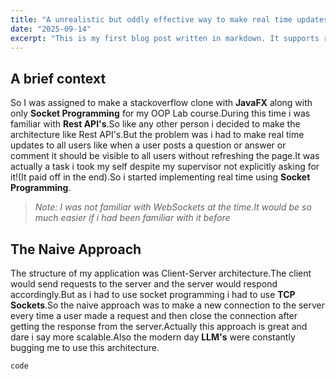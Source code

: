 ```yaml
---
title: "A unrealistic but oddly effective way to make real time updates to all users"
date: "2025-09-14"
excerpt: "This is my first blog post written in markdown. It supports rich formatting and is much more flexible than JSON."
---
```


## A brief context

So I was assigned to make a stackoverflow clone with **JavaFX** along with only **Socket Programming** for my OOP Lab course.During this time i was familiar with **Rest API's**.So like any other person i decided to make the architecture like Rest API's.But the problem was i had to make real time updates to all users like when a user posts a question or answer or comment it should be visible to all users without refreshing the page.It was actually a task i took my self despite my supervisor not explicitly asking for it!(It paid off in the end).So i started implementing real time using **Socket Programming**.

>*Note: I was not familiar with WebSockets at the time.It would be so much easier if i had been familiar with it before*

## The Naive Approach

The structure of my application was Client-Server architecture.The client would send requests to the server and the server would respond accordingly.But as i had to use socket programming i had to use **TCP Sockets**.So the naive approach was to make a new connection to the server every time a user made a request and then close the connection after getting the response from the server.Actually this approach is great and dare i say more scalable.Also the modern day **LLM's** were constantly bugging me to use this architecture.

`code`
```java
